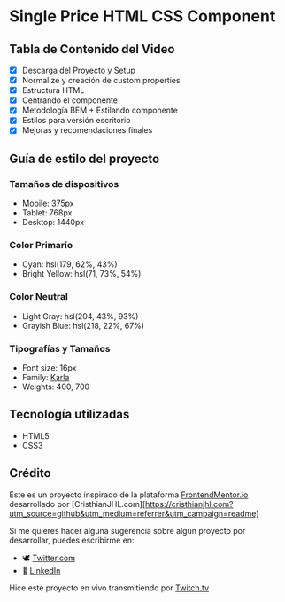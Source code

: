 # Single Price HTML CSS Component

## Tabla de Contenido del Video

- [x] Descarga del Proyecto y Setup
- [x] Normalize y creación de custom properties
- [x] Estructura HTML
- [x] Centrando el componente
- [x] Metodología BEM + Estilando componente
- [x] Estilos para versión escritorio
- [x] Mejoras y recomendaciones finales

## Guía de estilo del proyecto

### Tamaños de dispositivos

- Mobile: 375px
- Tablet: 768px
- Desktop: 1440px

### Color Primarío

- Cyan: hsl(179, 62%, 43%)
- Bright Yellow: hsl(71, 73%, 54%)

### Color Neutral

- Light Gray: hsl(204, 43%, 93%)
- Grayish Blue: hsl(218, 22%, 67%)

### Tipografías y Tamaños

- Font size: 16px
- Family: [Karla](https://fonts.google.com/specimen/Karla)
- Weights: 400, 700

## Tecnología utilizadas

- HTML5
- CSS3

## Crédito

Este es un proyecto inspirado de la plataforma [FrontendMentor.io](https://www.frontendmentor.io/challenges/single-price-grid-component-5ce41129d0ff452fec5abbbc) desarrollado por [CristhianJHL.com][https://cristhianjhl.com?utm_source=github&utm_medium=referrer&utm_campaign=readme]

Si me quieres hacer alguna sugerencia sobre algun proyecto por desarrollar, puedes escribirme en:

- 🕊 [Twitter.com](https://twitter.com/cristhianjhlweb)
- 📘 [LinkedIn](https://www.linkedin.com/in/cristhianjhl/)

Hice este proyecto en vivo transmitiendo por [Twitch.tv](https://twitch.tv/ihasaku)

